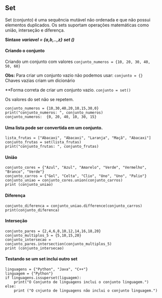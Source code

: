 ## Set

Set (conjunto) é uma sequência mutável não ordenada e que não possui elementos duplicados.
Os sets suportam operações matemáticas como união, interseção e diferença.

**Sintaxe**
***variavel = {a,b,..,z}***
***set ()***

#### Criando o conjunto
Criando um conjunto com valores
```conjunto_numeros = {10, 20, 30, 40, 50, 60}```

**Obs:** Para criar um conjunto vazio não podemos usar:
```conjunto = {}```
Chaves vazias criam um dicionário

**Forma correta de criar um conjunto vazio.
```conjunto = set()```

Os valores do set não se repetem.
```
conjunto_numeros = {10,30,40,20,10,15,30,0}
print("conjunto_numeros: ", conjunto_numeros)
conjunto_numeros:  {0, 20, 40, 10, 30, 15}
```

#### Uma lista pode ser convertida em um conjunto.
```
lista_frutas = ["Abacaxi", "Abacaxi", "Laranja", "Maçã", "Abacaxi"]
conjunto_frutas = set(lista_frutas)
print("conjunto_frutas: ", conjunto_frutas)
```

#### União
```
conjunto_cores = {"Azul", "Azul", "Amarelo", "Verde", "Vermelho", "Branco", "Verde"}
conjunto_carros = {"Gol", "Celta", "Clio", "Uno", "Uno", "Palio"}
conjunto_uniao = conjunto_cores.union(conjunto_carros)
print (conjunto_uniao)
```

#### Diferença
```
conjunto_diferenca = conjunto_uniao.difference(conjunto_carros)
print(conjunto_diferenca)
```

#### Interseção
```
conjunto_pares = {2,4,6,8,10,12,14,16,18,20}
conjunto_multiplos_5 = {5,10,15,20}
conjunto_intersecao = conjunto_pares.intersection(conjunto_multiplos_5)
print (conjunto_intersecao)
```

#### Testando se um **set** inclui outro **set**

```
linguagens = {"Python", "Java", "C++"}
linguagem = {"Python"}
if linguagens.issuperset(liguagem):
    print("O Conjunto de linguagens inclui o conjunto linguagem.")
else:
    print ("O cnjunto de linguagens não inclui o conjunto linguagem.")
```

